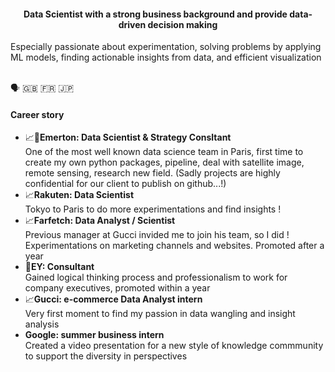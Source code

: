 #### <p align="center"> Data Scientist with a strong business background and provide data-driven decision making
Especially passionate about experimentation, solving problems by applying ML models, finding actionable insights from data, and efficient visualization </p><br>
🗣 🇬🇧 🇫🇷 🇯🇵
#### Career story
- 📈💼**Emerton: Data Scientist & Strategy Consltant** <br>
One of the most well known data science team in Paris, first time to create my own python packages, pipeline, deal with satellite image, remote sensing, research new field. (Sadly projects are highly confidential for our client to publish on github...!)
- 📈**Rakuten: Data Scientist** <br>
Tokyo to Paris to do more experimentations and find insights !
- 📈**Farfetch: Data Analyst / Scientist** <br>
Previous manager at Gucci invided me to join his team, so I did ! Experimentations on marketing channels and websites. Promoted after a year 
- 💼**EY: Consultant** <br>
Gained logical thinking process and professionalism to work for company executives, promoted within a year
- 📈**Gucci: e-commerce Data Analyst intern** <br>
Very first moment to find my passion in data wangling and insight analysis
- **Google: summer business intern** <br>
Created a video presentation for a new style of knowledge commmunity to support the diversity in perspectives

<!--
**cnai-ds/cnai-ds** is a ✨ _special_ ✨ repository because its `README.md` (this file) appears on your GitHub profile.

Here are some ideas to get you started:

- 🔭 I’m currently working on ...
- 🌱 I’m currently learning ...
- 👯 I’m looking to collaborate on ...
- 🤔 I’m looking for help with ...
- 💬 Ask me about ...
- 📫 How to reach me: ...
- 😄 Pronouns: ...
- ⚡ Fun fact: ...
-->
